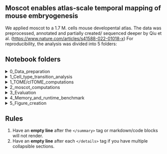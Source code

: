 ## Moscot enables atlas-scale temporal mapping of mouse embryogenesis
We applied moscot to a 1.7 M. cells mouse developental atlas. The data was preprocessed, annotated and partially created/ sequenced deeper by Qiu et al. (https://www.nature.com/articles/s41588-022-01018-x)
For reproducibility, the analysis was divided into 5 folders:


## Notebook folders





<details>
    <summary>0_Data_preparation  </summary>
Contains Seurat integration and conversion of the downloaded .RDS files (http://tome.gs.washington.edu/) into anndata objects.

#### 0_Integration_notebooks:
  
  Runs TOME on the integrated data as done by Qiu et al. It contains the following notebooks:
  
   * ```MG_05-01-2023_Seurat_Integartion.ipynb```: Performs Seurat's anchor based batch correction analogous to Qiu et al, using using code obtained from https://github.com/ChengxiangQiu/tome_code
   * ```MG_05-01-2023_Seurat_Integartion_E8.5b-E9.5_Redone.ipynb```: Performs the same integration, but using 3000 hvgs instead of 2000hvgs since integration with 2000 hvgs was not able to separate nerual crest and allantois sufficiently

#### 1_Seurat_object_to_anndata_notebooks:

  Transforms the downloaded .RDS objects into anndata objects, which are then concatenated and the intefration result is added.
  
   * ```MG_05-01-2023_Seurat_object_to_anndata.ipynb```: Runs SeuratDisk/Data to transform .RDS into anndata objects
   * ```MG_05-01-2023_Ensemble_to_gene_symbol.ipynb```: Uses Biomart to construct a dictionary translating ENSEMBL IDs to gene symbols
   * ```MG_05-01-2023_Fix_anndata_annotations.ipynb```: Metadata is not transformed correctly by SeuratDisk/Data. This is fixed here, and further annotations are added.
   * ```MG_05-01-2023_Concatenate_time_pair_anndatas.ipynb```: Anndatas of adjacent time points are concatenated and the latent representation obtained from the integration is added
   * ```MG_05-01-2023_adata_to_obs.ipynb```: Saves the Anndata annotation, which is needed when defining growth rates in the case when TOME has been run on the data where extraembryonic tissues have been removed.
</details>







<details>
    <summary>1_Cell_type_transition_analysis  </summary>
Contains Seurat integration and conversion of the downloaded .RDS files (http://tome.gs.washington.edu/) into anndata objects.

#### 0_TOME:
  
  Performs integration as done by Qiu et al. It contains the following notebooks:
  
   * ```MG_05-01-2023_TOME_Maps_for_cell_type_transitions```: Runs TOME as in  https://github.com/ChengxiangQiu/tome_code.

#### 1_moscot:

  Runs moscot on the same representation as used in TOME  
   * ```Run_moscot.py```: Python script running moscot saving the resulting solution.
   * ```MG_05-01-2023_Check_growth_rates.ipynb```: Loads the calculated solution to inspect growth/apoptisis rates.
   * ```MG_05-01-2023_moscot_transport_matrix_to_cell_type_transitions.ipynb```: Used the moscot solutions to compute cell type transition rates.
   
   
#### 2_Validation:

  Runs moscot on the same representation as used in TOME  
   * ```MG_05-01-2023_Evaluation_of_cell_type_transitions.ipynb```: Uses curated transitions and germ layer annotation (Supplementary Table 1) to calculate validation scores.
</details>








<details>
    <summary>1_TOME/clTOME_computations</summary>
    
We ran TOME on the integrated data. Default TOME output are cell type transitions. To see if TOME's strategy also results in reasonable coupling on the single cell level we save the neirest neighobrs TOME identifies and transform it into a coupling/transport matrix.
    
   * ```MG_XXX_Running_TOME```: Runs TOME using code obtianed from https://github.com/ChengxiangQiu/tome_code. In addition to saving the cell type transitions, we also saved TOME's identified neirest neighbors, which will be used in cell-level (cl)TOME
   * ```MG_XXX_Transforming_Identified_Neigbors_to_Transport_Matrix.ipynb```: Notebooks where moscot is applied to the data
   * ```MG_XXX_TOME_transport_matrix_to_growth_rates.ipynb```: Notebooks where moscot is applied to the data
   * ```MG_XXX_TOME_transport_matrix_to_pulls.ipynb```: Notebooks where moscot is applied to the data
    
</details>

<details>
    <summary>2_moscot_computations</summary>
    
We ran moscot on the integrated data, afterwards we extracted cell type trasitions, grwoth rates and pulls of specific cell types for later evaluation.
    
   * ```MG_XXX_Running_moscot```: Notebooks where moscot is applied to the data
   * ```MG_XXX_moscot_map_to_cell_type_transitions```: Notebooks where moscot is applied to the data
   * ```MG_XXX_moscot_map_to_growth_rates```: Notebooks where moscot is applied to the data
   * ```MG_XXX_moscot_map_to_pull```: Notebooks where moscot is applied to the data
</details>


<details>
    <summary>3_Evaluation</summary>

We evaluated TOME/clTOME and moscot output using 3 different metrics: 
    
   * ```MG_XXX_Evalution_of_germ_layer_and_cell_type_transitions```: Notebooks where moscot is applied to the data
   * ```MG_XXX_Evaluation_of_growth_rates```: Notebooks where moscot is applied to the data
   * ```MG_XXX_Running_scVI```: scVI was used to infer gene expression using "get_normalized_genes"
   * ```MG_XXX_Evaluation_of_driver_gene_correlations```: Notebooks where moscot is applied to the data
    
</details>


<details>
    <summary>4_Memory_and_runtime_benchmark</summary>
    
We used the time pair with the most cells (E11.5 --> E12.5 with 455,124 cells --> 292,726 cells) and subsampled it such that E11.5 and E12.5 contain the same amount of cells x, where x was chosen in steps of 25,000. Memory and runtime of moscot and low rank version of moscot where compared to WaddingtonOT (PMID: 30712874). Supplementary Table XXX containes the results of this benchmark.
    
   * ```yaml_files_and_stuff```: Notebooks where moscot is applied to the data
   * ```MG_XXX_Evaluation_of_growth_rates```: Notebooks where moscot is applied to the data
    
</details>

<details>
    <summary>5_Figure_creation</summary>
    
For the main figure:
    
   * ```MG_XXX_Memory_and_runtime_plot```: Notebooks where moscot is applied to the data
   * ```MG_XXX_Germ_layer_and_cell_type_transition_plot```: Notebooks where moscot is applied to the data
   * ```MG_XXX_E8.0_to_E8.25_UMAPS:and_growth_rate_histogram```: Notebooks where moscot is applied to the data
   * ```MG_XXX_Driver_gene_correlation_plots```: Notebooks where moscot is applied to the data
    
For the supplementary figure:
    
   * ```MG_XXX_All_growth_rate_histograms```: Notebooks where moscot is applied to the data
   * ```MG_XXX_Growth_rate_to_cell_cycle_score_correlations```: Notebooks where moscot is applied to the data
    
</details>




## Rules
1. Have an **empty line** after the `</summary>` tag or markdown/code blocks will not render.
1. Have an **empty line** after each `</details>` tag if you have multiple collapsible sections.
